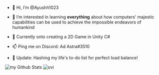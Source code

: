 

- 👋 Hi, I’m @Ayushh1023
- 👀 I’m interested in learning **everything** about how computers' majestic capabilities can be used to achieve the impossible endeavors of humankind  
- 🌱 Currently onto creating a 2D Game in Unity C#
- 📫 Ping me on Discord: Ad Astra#3510

- 📜 Update: Hashing my life's to-do list for perfect load balance! 
<!---
Ayushh1023/Ayushh1023 is a ✨ special ✨ repository because its `README.md` (this file) appears on your GitHub profile.
You can click the Preview link to take a look at your changes.
--->
<div style="display: inline-block;">
<img src="https://github-readme-stats.vercel.app/api?username=Ayushh1023&include_all_commits=true&count_private=true&show_icons=true&line_height=20&title_color=2B5BBD&icon_color=1124BB&text_color=000000&bg_color=0,FFFFFF" alt="my Github Stats"/>

<img src="https://github-readme-stats.vercel.app/api/top-langs?username=Ayushh1023&show_icons=true&locale=en&layout=compact&theme=white" alt="ovi" />
</div>



